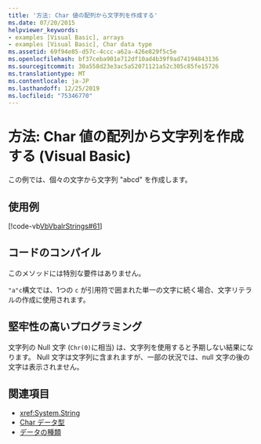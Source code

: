 ```yaml
---
title: '方法: Char 値の配列から文字列を作成する'
ms.date: 07/20/2015
helpviewer_keywords:
- examples [Visual Basic], arrays
- examples [Visual Basic], Char data type
ms.assetid: 69f94e85-d57c-4ccc-a62a-426e829f5c5e
ms.openlocfilehash: bf37ceba901e712df10ad4b39f9ad74194843136
ms.sourcegitcommit: 30a558d23e3ac5a52071121a52c305c85fe15726
ms.translationtype: MT
ms.contentlocale: ja-JP
ms.lasthandoff: 12/25/2019
ms.locfileid: "75346770"
---
```

# <a name="how-to-create-a-string-from-an-array-of-char-values-visual-basic"></a>方法: Char 値の配列から文字列を作成する (Visual Basic)
この例では、個々の文字から文字列 "abcd" を作成します。  
  
## <a name="example"></a>使用例  
 [!code-vb[VbVbalrStrings#61](~/samples/snippets/visualbasic/VS_Snippets_VBCSharp/VbVbalrStrings/VB/Class2.vb#61)]  
  
## <a name="compile-the-code"></a>コードのコンパイル  
 このメソッドには特別な要件はありません。  
  
 `"a"c`構文では、1つの `c` が引用符で囲まれた単一の文字に続く場合、文字リテラルの作成に使用されます。  
  
## <a name="robust-programming"></a>堅牢性の高いプログラミング  
 文字列の Null 文字 (`Chr(0)`に相当) は、文字列を使用すると予期しない結果になります。 Null 文字は文字列に含まれますが、一部の状況では、null 文字の後の文字は表示されません。  
  
## <a name="see-also"></a>関連項目

- <xref:System.String>
- [Char データ型](../../../../visual-basic/language-reference/data-types/char-data-type.md)
- [データの種類](../../../../visual-basic/programming-guide/language-features/data-types/index.md)
